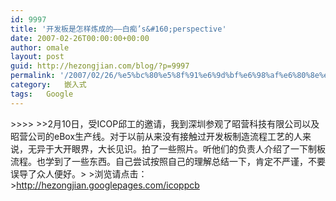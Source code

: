 ```yaml
---
id: 9997
title: '开发板是怎样炼成的――白痴’s&#160;perspective'
date: 2007-02-26T00:00:00+00:00
author: omale
layout: post
guid: http://hezongjian.com/blog/?p=9997
permalink: '/2007/02/26/%e5%bc%80%e5%8f%91%e6%9d%bf%e6%98%af%e6%80%8e%e6%a0%b7%e7%82%bc%e6%88%90%e7%9a%84%e2%80%95%e2%80%95%e7%99%bd%e7%97%b4sampnbspperspective/'
category:   嵌入式  
tags:   Google
---
```

<meta content="MSHTML 6.00.6000.16414" name=GENERATOR><body leftMargin=3 topMargin=2>>>>> >>2月10日，受ICOP邱工的邀请，我到深圳参观了昭营科技有限公司以及昭营公司的eBox生产线。对于以前从来没有接触过开发板制造流程工艺的人来说，无异于大开眼界，大长见识。拍了一些照片。听他们的负责人介绍了一下制板流程。也学到了一些东西。自己尝试按照自己的理解总结一下，肯定不严谨，不要误导了众人便好。> >浏览请点击：><http://hezongjian.googlepages.com/icoppcb>  
<font class=diary_poster>